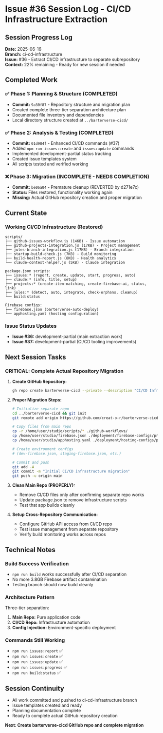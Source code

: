 # Issue #36 Session Log - CI/CD Infrastructure Extraction

## Session Progress Log
**Date:** 2025-06-16  
**Branch:** ci-cd-infrastructure  
**Issue:** #36 - Extract CI/CD infrastructure to separate subrepository  
**Context:** 22% remaining - Ready for new session if needed  

## Completed Work

### ✅ Phase 1: Planning & Structure (COMPLETED)
- **Commit:** `9a30f87` - Repository structure and migration plan
- Created complete three-tier separation architecture plan
- Documented file inventory and dependencies
- Local directory structure created at `../barterverse-cicd/`

### ✅ Phase 2: Analysis & Testing (COMPLETED) 
- **Commit:** `01d984f` - Enhanced CI/CD commands (#37)
- Added `npm run issues:create` and `issues:update` commands
- Implemented development-partial status tracking
- Created issue templates system
- All scripts tested and verified working

### ❌ Phase 3: Migration (INCOMPLETE - NEEDS COMPLETION)
- **Commit:** `be06a04` - Premature cleanup (REVERTED by d271e7c)
- **Status:** Files restored, functionality working again
- **Missing:** Actual GitHub repository creation and proper migration

## Current State

### Working CI/CD Infrastructure (Restored)
```
scripts/
├── github-issues-workflow.js (14KB) - Issue automation 
├── github-projects-integration.js (17KB) - Project management
├── jules-branch-integration.js (17KB) - Branch integration  
├── startup-build-check.js (7KB) - Build monitoring
├── build-health-report.js (8KB) - Health analytics
└── claude-context-helper.js (5KB) - Claude integration

package.json scripts:
├── issues:* (report, create, update, start, progress, auto)
├── claude:* (info, title, setup)
├── projects:* (create-item-matching, create-firebase-ai, status, link)
├── jules:* (detect, auto, integrate, check-orphans, cleanup)
└── build:status

Firebase configs:
├── firebase.json (barterverse-auto-deploy)
└── apphosting.yaml (hosting configuration)
```

### Issue Status Updates
- **Issue #36:** development-partial (main extraction work)
- **Issue #37:** development-partial (CI/CD tooling improvements) 

## Next Session Tasks

### CRITICAL: Complete Actual Repository Migration
1. **Create GitHub Repository:**
   ```bash
   gh repo create barterverse-cicd --private --description "CI/CD Infrastructure for BarterVerse"
   ```

2. **Proper Migration Steps:**
   ```bash
   # Initialize separate repo
   cd ../barterverse-cicd && git init
   git remote add origin https://github.com/creat-o-r/barterverse-cicd.git
   
   # Copy files from main repo
   cp -r /home/user/studio/scripts/* ./github-workflows/
   cp /home/user/studio/firebase.json ./deployment/firebase-configs/prod-firebase.json
   cp /home/user/studio/apphosting.yaml ./deployment/hosting-configs/prod-apphosting.yaml
   
   # Create environment configs
   # (dev-firebase.json, staging-firebase.json, etc.)
   
   # Commit and push
   git add -A
   git commit -m "Initial CI/CD infrastructure migration"
   git push -u origin main
   ```

3. **Clean Main Repo (PROPERLY):**
   - Remove CI/CD files only after confirming separate repo works
   - Update package.json to remove infrastructure scripts
   - Test that app builds cleanly

4. **Setup Cross-Repository Communication:**
   - Configure GitHub API access from CI/CD repo
   - Test issue management from separate repository
   - Verify build monitoring works across repos

## Technical Notes

### Build Success Verification
- `npm run build` works successfully after CI/CD separation
- No more 3.8GB Firebase artifact contamination
- Testing branch should now build cleanly

### Architecture Pattern
Three-tier separation:
1. **Main Repo:** Pure application code
2. **CI/CD Repo:** Infrastructure automation  
3. **Config Injection:** Environment-specific deployment

### Commands Still Working
- `npm run issues:report` ✅
- `npm run issues:create` ✅  
- `npm run issues:update` ✅
- `npm run issues:progress` ✅
- `npm run build:status` ✅

## Session Continuity
- All work committed and pushed to ci-cd-infrastructure branch
- Issue templates created and ready
- Planning documentation complete
- Ready to complete actual GitHub repository creation

**Next: Create barterverse-cicd GitHub repo and complete migration**
